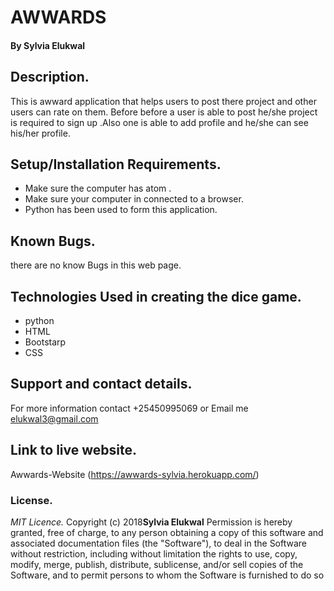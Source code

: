 # AWWARDS

#### By **Sylvia Elukwal**

## Description.
This is awward application that helps users to post there project and other users can rate on them. Before before a user is able to post he/she project is required to sign up .Also one is able to add profile and he/she can see his/her profile.

## Setup/Installation Requirements.
* Make sure the computer has atom .
* Make sure your computer in connected to a browser.
* Python has been used to form this application.

## Known Bugs.
there are no know Bugs in this web page.

## Technologies Used in creating the dice game.
* python
* HTML
* Bootstarp
* CSS

## Support and contact details.
For more information contact +25450995069 or Email me elukwal3@gmail.com


## Link to live website.
Awwards-Website (https://awwards-sylvia.herokuapp.com/)


### License.
*MIT Licence.*
Copyright (c) 2018**Sylvia Elukwal**
Permission is hereby granted, free of charge, to any person obtaining a copy of this software and
associated documentation files (the "Software"), to deal in the Software without restriction, including
without limitation the rights to use, copy, modify, merge, publish, distribute, sublicense, and/or sell
copies of the Software, and to permit persons to whom the Software is furnished to do so
